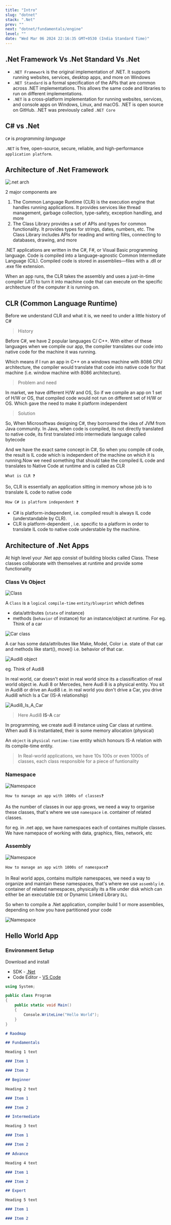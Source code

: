 ```yaml
---
title: "Intro"
slug: "dotnet"
stack: ".Net"
prev: ""
next: "dotnet/fundamentals/engine"
level: ""
date: "Wed Mar 06 2024 22:16:35 GMT+0530 (India Standard Time)"
---
```


## .Net Framework Vs .Net Standard Vs .Net
- `.NET Framework` is the original implementation of .NET. It supports running websites, services, desktop apps, and more on Windows
- `.NET Standard` is a formal specification of the APIs that are common across .NET implementations. This allows the same code and libraries to run on different implementations.
- `.NET` is a cross-platform implementation for running websites, services, and console apps on Windows, Linux, and macOS. .NET is open source on GitHub. .NET was previously called `.NET Core`

## C# vs .Net

`C#` is _programming language_

`.NET` is free, open-source, secure, reliable, and high-performance `application platform`.

## Architecture of .Net Framework

![.net arch](https://dotnet.microsoft.com/static/images/illustrations/swimlane-architecture-framework.svg)

2 major components are

1. The Common Language Runtime (CLR) is the execution engine that handles running applications. It provides services like thread management, garbage collection, type-safety, exception handling, and more
2. The Class Library provides a set of APIs and types for common functionality. It provides types for strings, dates, numbers, etc. The Class Library includes APIs for reading and writing files, connecting to databases, drawing, and more

.NET applications are written in the C#, F#, or Visual Basic programming language. Code is compiled into a language-agnostic Common Intermediate Language (CIL). Compiled code is stored in assemblies—files with a .dll or .exe file extension.

When an app runs, the CLR takes the assembly and uses a just-in-time compiler (JIT) to turn it into machine code that can execute on the specific architecture of the computer it is running on.


## CLR (Common Language Runtime)

Before we understand CLR and what it is, we need to under a little history of C#

> History

Before C#, we have 2 popular languages C/ C++. With either of these languages when we compile our app, the compiler translates our code into native code for the machine it was running.

Which means if I run an app in C++ on a windows machine with 8086 CPU architecture, the compiler would translate that code into native code for that machine (i.e. window machine with 8086 architecture).

> Problem and need

In market, we have different H/W and OS, So if we compile an app on 1 set of H/W or OS, that compiled code would not run on different set of H/W or OS. Which gave the need to make it platform independent

> Solution

So, When Microsoftwas designing C#, they borrowred the idea of JVM from Java community. In Java, when code is compiled, its not directly translated to native code, its first translated into intermediate language called bytecode

And we have the exact same concept in C#, So when you compile c# code, the result is IL code which is independent of the machine on which it is running.Now we need something that should take the compiled IL code and translates to Native Code at runtime and is called as CLR

`What is CLR ❓`

So, CLR is essentially an application sitting in memory whose job is to translate IL code to native code

`How C# is platform independent ❓`

- C# is platform-independent, i.e. compiled result is always IL code (understandable by CLR).
- CLR is platform-dependent , i.e. specific to a platform in order to translate IL code to native code understable by the machine.

## Architecture of .Net Apps

At high level your .Net app consist of building blocks called Class. These classes collaborate with themselves at runtime and provide some functionality

### Class Vs Object

![Class](https://www.plantuml.com/plantuml/png/SoWkIImgAStDuKhEIImkLd06aTLS2WgwAOabYLmAyV50jdPkQab6Veg69bSjbqDgNWfGEG00)

A `Class` is a `logical` `compile-time` `entity/blueprint` which defines

- data/attributes (`state` of instance)
- methods (`behavior` of instance) for an instance/object at runtime. For eg. Think of a car

![Car class](https://www.plantuml.com/plantuml/png/SoWkIImgAStDuKhEIImkLd1EBAhcKb3GpKtCJWNJ-IcfEI16SdvEVX6NGdmyaACDrgIX2MBcvfUb0bcrN0wfUIb0Sm00)

A car has some data/attributes like Make, Model, Color i.e. state of that car and methods like start(), move() i.e. behavior of that car.

![Audi8 object](https://www.plantuml.com/plantuml/png/SoWkIImgAStDuKhEIImkLd0iJScqgEPIKD3DJSnE1TFvAQav84PoVav-4PT2V3oGemtMfg49OkRcbwL2MQN5cSb0PYsNGsfU2j1G0000)

eg. Think of Audi8

In real world, car doesn't exist in real world since its a classification of real world object ie. Audi 8 or Mercedes, here Audi 8 is a physical entity.
You sit in Audi8 or drive an Audi8 i.e. in real world you don't drive a Car, you drive Audi8 which Is a Car (IS-A relationship)

![Audi8_Is_A_Car](http://www.plantuml.com/plantuml/png/FO-_3W8X38VtFaL7ZU5cOnpkukHZ460WWaqek9oykvLmdVed_NqVh5njgIqdSCaouyEM7T1a-mh_GZuagOuI5J06y3BkJsVfCds2D7qcj-RZLRAxNDJe-cJeE5awArDNojRDuK2nDOvkwEI9UFykon3Y3PziDbZ3syilVW00)

> Here Audi8 **IS-A** car

In programming, we create audi 8 instance using Car class at runtime. When audi 8 is instantiated, their is some memory allocation (physical)

An `object` is `physical` `runtime-time` entity which honours IS-A relation with its compile-time entity.

> In Real-world applications, we have 10s 100s or even 1000s of classes, each class responsible for a piece of funtionality

### Namespace

![Namespace](https://www.plantuml.com/plantuml/png/SoWkIImgAStDuIf8JCvEJ4zLKF9Bp4qj1l9IbHIgkHGKefrp4ekB5HnZ4Mmd9BOp4jibbgkMoo4rBmLe7W00)

`How to manage an app with 1000s of classes❓`

As the number of classes in our app grows, we need a way to organise these classes, that's where we use `namespace` i.e. container of related classes.

for eg. in .net app, we have namespaces each of containes multiple classes. We have namepace of working with data, graphics, files, network, etc

### Assembly

![Namespace](https://www.plantuml.com/plantuml/png/SoWkIImgAStDuIf8JCvEJ4zLK78iBaxDJSgfL5Aevb9GYFPBp4qj1agcAZZ6elATqFZEQ7oNMAvQBeVKl1IWyG00)

`How to manage an app with 1000s of namespace❓`

In Real world apps, contains multiple namespaces, we need a way to organize and maintain these namespaces, that's where we use `assembly` i.e. container of related namespaces, physically its a file under disk which can either be an executable `EXE` or Dynamic Linked Library `DLL`

So when to compile a .Net application, compiler build 1 or more assemblies, depending on how you have partitioned your code

![Namespace](https://www.plantuml.com/plantuml/png/SoWkIImgAStDuIf8JCvEJ4zLK78iACZ9J4uioSpFKrAevb9GY7OiBaxDJSgfL72CHU4weNATKRakiLorN0wfUIb0qm40)

## Hello World App

### Environment Setup

Download and install

- SDK - [.Net](https://dotnet.microsoft.com/en-us/download)
- Code Editor - [VS Code](https://code.visualstudio.com/download)

```csharp
using System;

public class Program
{
	public static void Main()
	{
		Console.WriteLine("Hello World");
	}
}
```

```markdown markmap
# Raodmap

## Fundamentals

Heading 1 text

### Item 1

### Item 2

## Beginner

Heading 2 text

### Item 1

### Item 2

## Intermediate

Heading 3 text

### Item 1

### Item 2

## Advance

Heading 4 text

### Item 1

### Item 2

## Expert

Heading 5 text

### Item 1

### Item 2
```
